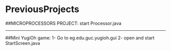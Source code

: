 # PreviousProjects

##MICROPROCESSORS PROJECT:
start Processor.java

------------------------------------------------

##Mini YugiOh game:
1- Go to eg.edu.guc.yugioh.gui
2- open and start StartScreen.java
